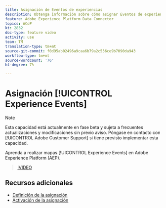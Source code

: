 ```yaml
---
title: Asignación de Eventos de experiencias
description: Obtenga información sobre cómo asignar Eventos de experiencias en Adobe Experience Platform (AEP)
feature: Adobe Experience Platform Data Connector
topics: ACoP
kt: 2832
doc-type: feature video
activity: use
team: TM
translation-type: tm+mt
source-git-commit: f0d95ab02496a9caa6b79a2c536ce9b7090da943
workflow-type: tm+mt
source-wordcount: '76'
ht-degree: 7%

---
```



# Asignación [!UICONTROL Experience Events]

>[!NOTE]
>
>Esta capacidad está actualmente en fase beta y sujeta a frecuentes actualizaciones y modificaciones sin previo aviso.
>Póngase en contacto con [!UICONTROL Adobe Customer Support] si tiene previsto implementar esta capacidad.

Aprenda a realizar mapas [!UICONTROL Experience Events] en Adobe Experience Platform (AEP).

>[!VIDEO](https://video.tv.adobe.com/v/27265?quality=12)

## Recursos adicionales

* [Definición de la asignación](https://docs.adobe.com/content/help/en/campaign-standard/using/administrating/mapping-campaign-and-aep-data/aep-mapping-definition.html)
* [Activación de la asignación](https://docs.adobe.com/content/help/en/campaign-standard/using/administrating/mapping-campaign-and-aep-data/aep-mapping-activation.html)

